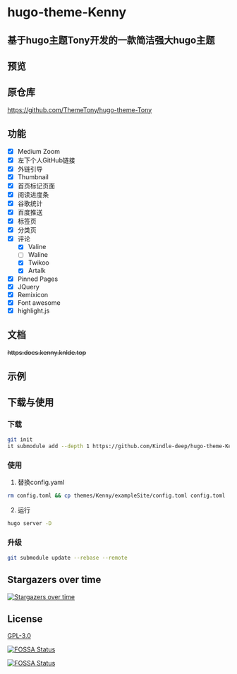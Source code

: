 # hugo-theme-Kenny
## 基于hugo主题Tony开发的一款简洁强大hugo主题

## 预览

## 原仓库
https://github.com/ThemeTony/hugo-theme-Tony

## 功能

- [x] Medium Zoom
- [x] 左下个人GitHub链接
- [x] 外链引导
- [x] Thumbnail
- [x] 首页标记页面
- [x] 阅读进度条
- [x] 谷歌统计
- [x] 百度推送
- [x] 标签页
- [x] 分类页
- [x] 评论
    - [x] Valine
    - [ ] Waline
    - [x] Twikoo
    - [x] Artalk
- [x] Pinned Pages
- [x] JQuery
- [x] Remixicon
- [x] Font awesome
- [x] highlight.js

## 文档
~~https:docs.kenny.knlde.top~~

## 示例

## 下载与使用
### 下载
```bash
git init
it submodule add --depth 1 https://github.com/Kindle-deep/hugo-theme-Kenny.git themes/Kenny
```

### 使用
1. 替换config.yaml
```bash
rm config.toml && cp themes/Kenny/exampleSite/config.toml config.toml
```

2. 运行
```bash
hugo server -D
```
### 升级
```bash
git submodule update --rebase --remote
```

## Stargazers over time

[![Stargazers over time](https://starchart.cc/Kindle-deep/hugo-theme-Kenny.svg)](https://starchart.cc/Kindle-deep/hugo-theme-Kenny)

## License

[GPL-3.0](./LICENSE)

[![FOSSA Status](https://app.fossa.com/api/projects/git%2Bgithub.com%2FKindle-deep%2Fhugo-theme-Kenny.svg?type=shield)](https://app.fossa.com/projects/git%2Bgithub.com%2FKindle-deep%2Fhugo-theme-Kenny?ref=badge_shield)

[![FOSSA Status](https://app.fossa.com/api/projects/git%2Bgithub.com%2FKindle-deep%2Fhugo-theme-Kenny.svg?type=large)](https://app.fossa.com/projects/git%2Bgithub.com%2FKindle-deep%2Fhugo-theme-Kenny?ref=badge_large)




